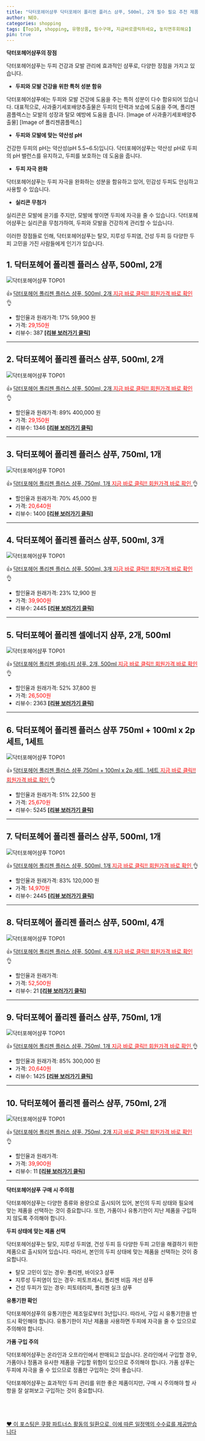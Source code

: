 ```yaml
---
title: "닥터포헤어샴푸 닥터포헤어 폴리젠 플러스 샴푸, 500ml, 2개 필수 필요 추천 제품 비교 최저 가격 비교 장점 구매 후기 구매평"
author: NEO.
categories: shopping
tags: [Top10, shopping, 유행상품, 필수구매, 지금바로클릭하세요, 놓치면후회해요]
pin: true
---
```

**닥터포헤어샴푸의 장점**

닥터포헤어샴푸는 두피 건강과 모발 관리에 효과적인 샴푸로, 다양한 장점을 가지고 있습니다.

* **두피와 모발 건강을 위한 특허 성분 함유**

닥터포헤어샴푸에는 두피와 모발 건강에 도움을 주는 특허 성분이 다수 함유되어 있습니다. 대표적으로, 사과줄기세포배양추출물은 두피의 탄력과 보습에 도움을 주며, 폴리젠콤플렉스는 모발의 성장과 탈모 예방에 도움을 줍니다.
[Image of 사과줄기세포배양추출물]
[Image of 폴리젠콤플렉스]

* **두피와 모발에 맞는 약산성 pH**

건강한 두피의 pH는 약산성(pH 5.5~6.5)입니다. 닥터포헤어샴푸는 약산성 pH로 두피의 pH 밸런스를 유지하고, 두피를 보호하는 데 도움을 줍니다.

* **두피 자극 완화**

닥터포헤어샴푸는 두피 자극을 완화하는 성분을 함유하고 있어, 민감성 두피도 안심하고 사용할 수 있습니다.

* **실리콘 무첨가**

실리콘은 모발에 윤기를 주지만, 모발에 쌓이면 두피에 자극을 줄 수 있습니다. 닥터포헤어샴푸는 실리콘을 무첨가하여, 두피와 모발을 건강하게 관리할 수 있습니다.

이러한 장점들로 인해, 닥터포헤어샴푸는 탈모, 지루성 두피염, 건성 두피 등 다양한 두피 고민을 가진 사람들에게 인기가 있습니다.

   

## 1. 닥터포헤어 폴리젠 플러스 샴푸, 500ml, 2개

![닥터포헤어샴푸 TOP01](https://thumbnail8.coupangcdn.com/thumbnails/remote/490x490ex/image/retail/images/715358625824645-ae0eca40-eb7d-41ee-9f57-99d3af8624e9.jpg)


👍 [닥터포헤어 폴리젠 플러스 샴푸, 500ml, 2개 <font color=red> 지금 바로 클릭!! 회원가격 바로 확인 </font> ](https://link.coupang.com/re/AFFSDP?lptag=AF3617701&subid=GithubCoopas&pageKey=5126161622&traceid=V0-153&itemId=17910188864&vendorItemId=85072875901) 👌 


- 할인율과 원래가격: 17%  59,900   원
- 가격: <span style='color:red'>29,150원</span>
- 리뷰수: 387  [**[리뷰 보러가기 클릭]**](https://link.coupang.com/re/AFFSDP?lptag=AF3617701&subid=GithubCoopas&pageKey=5126161622&traceid=V0-153&itemId=17910188864&vendorItemId=85072875901)

---


   

## 2. 닥터포헤어 폴리젠 플러스 샴푸, 500ml, 2개

![닥터포헤어샴푸 TOP01](https://thumbnail8.coupangcdn.com/thumbnails/remote/490x490ex/image/retail/images/715358625824645-ae0eca40-eb7d-41ee-9f57-99d3af8624e9.jpg)


👍 [닥터포헤어 폴리젠 플러스 샴푸, 500ml, 2개 <font color=red> 지금 바로 클릭!! 회원가격 바로 확인 </font> ](https://link.coupang.com/re/AFFSDP?lptag=AF3617701&subid=GithubCoopas&pageKey=5126161622&traceid=V0-153&itemId=17910188864&vendorItemId=85072875901) 👌 


- 할인율과 원래가격: 89%  400,000   원
- 가격: <span style='color:red'>29,150원</span>
- 리뷰수: 1346  [**[리뷰 보러가기 클릭]**](https://link.coupang.com/re/AFFSDP?lptag=AF3617701&subid=GithubCoopas&pageKey=5126161622&traceid=V0-153&itemId=17910188864&vendorItemId=85072875901)

---


   

## 3. 닥터포헤어 폴리젠 플러스 샴푸, 750ml, 1개

![닥터포헤어샴푸 TOP01](https://thumbnail8.coupangcdn.com/thumbnails/remote/490x490ex/image/retail/images/4694762697915130-0a7d36f3-97fd-4dcf-a563-6936d21eaa3e.jpg)


👍 [닥터포헤어 폴리젠 플러스 샴푸, 750ml, 1개 <font color=red> 지금 바로 클릭!! 회원가격 바로 확인 </font> ](https://link.coupang.com/re/AFFSDP?lptag=AF3617701&subid=GithubCoopas&pageKey=5126161622&traceid=V0-153&itemId=18120697889&vendorItemId=79314150632) 👌 


- 할인율과 원래가격: 70%  45,000   원
- 가격: <span style='color:red'>20,640원</span>
- 리뷰수: 1400  [**[리뷰 보러가기 클릭]**](https://link.coupang.com/re/AFFSDP?lptag=AF3617701&subid=GithubCoopas&pageKey=5126161622&traceid=V0-153&itemId=18120697889&vendorItemId=79314150632)

---


   

## 4. 닥터포헤어 폴리젠 플러스 샴푸, 500ml, 3개

![닥터포헤어샴푸 TOP01](https://thumbnail6.coupangcdn.com/thumbnails/remote/490x490ex/image/retail/images/1673165682703831-739f4827-a75f-48bb-a5ba-f29ac297ec61.jpg)


👍 [닥터포헤어 폴리젠 플러스 샴푸, 500ml, 3개 <font color=red> 지금 바로 클릭!! 회원가격 바로 확인 </font> ](https://link.coupang.com/re/AFFSDP?lptag=AF3617701&subid=GithubCoopas&pageKey=5126161622&traceid=V0-153&itemId=17910177683&vendorItemId=85072864603) 👌 


- 할인율과 원래가격: 23%  12,900   원
- 가격: <span style='color:red'>39,900원</span>
- 리뷰수: 2445  [**[리뷰 보러가기 클릭]**](https://link.coupang.com/re/AFFSDP?lptag=AF3617701&subid=GithubCoopas&pageKey=5126161622&traceid=V0-153&itemId=17910177683&vendorItemId=85072864603)

---


   

## 5. 닥터포헤어 폴리젠 셀에너지 샴푸, 2개, 500ml

![닥터포헤어샴푸 TOP01](https://thumbnail10.coupangcdn.com/thumbnails/remote/490x490ex/image/vendor_inventory/1618/eafc2482038b9040d70bd8b2a625468656962d59144ce7d54fd9293cf3b6.JPG)


👍 [닥터포헤어 폴리젠 셀에너지 샴푸, 2개, 500ml <font color=red> 지금 바로 클릭!! 회원가격 바로 확인 </font> ](https://link.coupang.com/re/AFFSDP?lptag=AF3617701&subid=GithubCoopas&pageKey=7551691273&traceid=V0-153&itemId=20719958792&vendorItemId=87790813604) 👌 


- 할인율과 원래가격: 52%  37,800   원
- 가격: <span style='color:red'>26,500원</span>
- 리뷰수: 2363  [**[리뷰 보러가기 클릭]**](https://link.coupang.com/re/AFFSDP?lptag=AF3617701&subid=GithubCoopas&pageKey=7551691273&traceid=V0-153&itemId=20719958792&vendorItemId=87790813604)

---


   

## 6. 닥터포헤어 폴리젠 플러스 샴푸 750ml + 100ml x 2p 세트, 1세트

![닥터포헤어샴푸 TOP01](https://thumbnail8.coupangcdn.com/thumbnails/remote/490x490ex/image/retail/images/2242285630515598-76adbec6-8f18-43d4-939f-93cf7a9e5429.jpg)


👍 [닥터포헤어 폴리젠 플러스 샴푸 750ml + 100ml x 2p 세트, 1세트 <font color=red> 지금 바로 클릭!! 회원가격 바로 확인 </font> ](https://link.coupang.com/re/AFFSDP?lptag=AF3617701&subid=GithubCoopas&pageKey=5196586438&traceid=V0-153&itemId=7230867751&vendorItemId=74522731649) 👌 


- 할인율과 원래가격: 51%  22,500   원
- 가격: <span style='color:red'>25,670원</span>
- 리뷰수: 5245  [**[리뷰 보러가기 클릭]**](https://link.coupang.com/re/AFFSDP?lptag=AF3617701&subid=GithubCoopas&pageKey=5196586438&traceid=V0-153&itemId=7230867751&vendorItemId=74522731649)

---


   

## 7. 닥터포헤어 폴리젠 플러스 샴푸, 500ml, 1개

![닥터포헤어샴푸 TOP01](https://thumbnail6.coupangcdn.com/thumbnails/remote/490x490ex/image/retail/images/2853816451438588-652c341b-6185-440a-a4f3-30102fa98d6e.jpg)


👍 [닥터포헤어 폴리젠 플러스 샴푸, 500ml, 1개 <font color=red> 지금 바로 클릭!! 회원가격 바로 확인 </font> ](https://link.coupang.com/re/AFFSDP?lptag=AF3617701&subid=GithubCoopas&pageKey=5126161622&traceid=V0-153&itemId=17353199459&vendorItemId=74303603529) 👌 


- 할인율과 원래가격: 83%  120,000   원
- 가격: <span style='color:red'>14,970원</span>
- 리뷰수: 2445  [**[리뷰 보러가기 클릭]**](https://link.coupang.com/re/AFFSDP?lptag=AF3617701&subid=GithubCoopas&pageKey=5126161622&traceid=V0-153&itemId=17353199459&vendorItemId=74303603529)

---


   

## 8. 닥터포헤어 폴리젠 플러스 샴푸, 500ml, 4개

![닥터포헤어샴푸 TOP01](https://thumbnail6.coupangcdn.com/thumbnails/remote/490x490ex/image/retail/images/4695218134127642-69aced95-6f70-4ccc-bb66-4cbaca0b286e.jpg)


👍 [닥터포헤어 폴리젠 플러스 샴푸, 500ml, 4개 <font color=red> 지금 바로 클릭!! 회원가격 바로 확인 </font> ](https://link.coupang.com/re/AFFSDP?lptag=AF3617701&subid=GithubCoopas&pageKey=5126161622&traceid=V0-153&itemId=19026983886&vendorItemId=72044252618) 👌 


- 할인율과 원래가격: 
- 가격: <span style='color:red'>52,500원</span>
- 리뷰수: 21  [**[리뷰 보러가기 클릭]**](https://link.coupang.com/re/AFFSDP?lptag=AF3617701&subid=GithubCoopas&pageKey=5126161622&traceid=V0-153&itemId=19026983886&vendorItemId=72044252618)

---


   

## 9. 닥터포헤어 폴리젠 플러스 샴푸, 750ml, 1개

![닥터포헤어샴푸 TOP01](https://thumbnail8.coupangcdn.com/thumbnails/remote/490x490ex/image/retail/images/4694762697915130-0a7d36f3-97fd-4dcf-a563-6936d21eaa3e.jpg)


👍 [닥터포헤어 폴리젠 플러스 샴푸, 750ml, 1개 <font color=red> 지금 바로 클릭!! 회원가격 바로 확인 </font> ](https://link.coupang.com/re/AFFSDP?lptag=AF3617701&subid=GithubCoopas&pageKey=6659187772&traceid=V0-153&itemId=15281507088&vendorItemId=82501998232) 👌 


- 할인율과 원래가격: 85%  300,000   원
- 가격: <span style='color:red'>20,640원</span>
- 리뷰수: 1425  [**[리뷰 보러가기 클릭]**](https://link.coupang.com/re/AFFSDP?lptag=AF3617701&subid=GithubCoopas&pageKey=6659187772&traceid=V0-153&itemId=15281507088&vendorItemId=82501998232)

---


   

## 10. 닥터포헤어 폴리젠 플러스 샴푸, 750ml, 2개

![닥터포헤어샴푸 TOP01](https://thumbnail10.coupangcdn.com/thumbnails/remote/490x490ex/image/retail/images/ba5c9e61-4673-4f1e-a798-29a462c156f86562742981742272866.png)


👍 [닥터포헤어 폴리젠 플러스 샴푸, 750ml, 2개 <font color=red> 지금 바로 클릭!! 회원가격 바로 확인 </font> ](https://link.coupang.com/re/AFFSDP?lptag=AF3617701&subid=GithubCoopas&pageKey=5126161622&traceid=V0-153&itemId=18037431295&vendorItemId=85191828028) 👌 


- 할인율과 원래가격: 
- 가격: <span style='color:red'>39,900원</span>
- 리뷰수: 11  [**[리뷰 보러가기 클릭]**](https://link.coupang.com/re/AFFSDP?lptag=AF3617701&subid=GithubCoopas&pageKey=5126161622&traceid=V0-153&itemId=18037431295&vendorItemId=85191828028)

---
**닥터포헤어샴푸 구매 시 주의점**

닥터포헤어샴푸는 다양한 종류와 용량으로 출시되어 있어, 본인의 두피 상태와 필요에 맞는 제품을 선택하는 것이 중요합니다. 또한, 가품이나 유통기한이 지난 제품을 구입하지 않도록 주의해야 합니다.

**두피 상태에 맞는 제품 선택**

닥터포헤어샴푸는 탈모, 지루성 두피염, 건성 두피 등 다양한 두피 고민을 해결하기 위한 제품으로 출시되어 있습니다. 따라서, 본인의 두피 상태에 맞는 제품을 선택하는 것이 중요합니다.

* 탈모 고민이 있는 경우: 폴리젠, 바이오3 샴푸
* 지루성 두피염이 있는 경우: 피토프레시, 폴리젠 비듬 개선 샴푸
* 건성 두피가 있는 경우: 피토테라피, 폴리젠 실크 샴푸

**유통기한 확인**

닥터포헤어샴푸의 유통기한은 제조일로부터 3년입니다. 따라서, 구입 시 유통기한을 반드시 확인해야 합니다. 유통기한이 지난 제품을 사용하면 두피에 자극을 줄 수 있으므로 주의해야 합니다.

**가품 구입 주의**

닥터포헤어샴푸는 온라인과 오프라인에서 판매되고 있습니다. 온라인에서 구입할 경우, 가품이나 정품과 유사한 제품을 구입할 위험이 있으므로 주의해야 합니다. 가품 샴푸는 두피에 자극을 줄 수 있으므로 정품만 구입하는 것이 좋습니다.

닥터포헤어샴푸는 효과적인 두피 관리를 위한 좋은 제품이지만, 구매 시 주의해야 할 사항을 잘 살펴보고 구입하는 것이 중요합니다.<br><br><br><br><br> [ ❤  이 포스팅은 쿠팡 파트너스 활동의 일환으로, 이에 따른 일정액의 수수료를 제공받습니다](https://link.coupang.com/a/bcEFyh)
